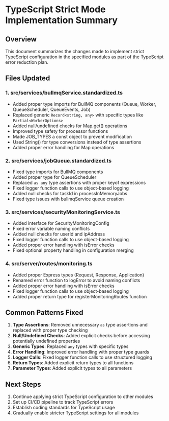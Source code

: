 # TypeScript Strict Mode Implementation Summary

## Overview
This document summarizes the changes made to implement strict TypeScript configuration in the specified modules as part of the TypeScript error reduction plan.

## Files Updated

### 1. src/services/bullmqService.standardized.ts
- Added proper type imports for BullMQ components (Queue, Worker, QueueScheduler, QueueEvents, Job)
- Replaced generic `Record<string, any>` with specific types like `Partial<WorkerOptions>`
- Added null/undefined checks for Map.get() operations
- Improved type safety for processor functions
- Made JOB_TYPES a const object to prevent modification
- Used String() for type conversions instead of type assertions
- Added proper error handling for Map operations

### 2. src/services/jobQueue.standardized.ts
- Fixed type imports for BullMQ components
- Added proper type for QueueScheduler
- Replaced `as any` type assertions with proper keyof expressions
- Fixed logger function calls to use object-based logging
- Added null checks for taskId in processInMemoryJobs
- Fixed type issues with bullmqService queue creation

### 3. src/services/securityMonitoringService.ts
- Added interface for SecurityMonitoringConfig
- Fixed error variable naming conflicts
- Added null checks for userId and ipAddress
- Fixed logger function calls to use object-based logging
- Added proper error handling with isError checks
- Fixed optional property handling in configuration merging

### 4. src/server/routes/monitoring.ts
- Added proper Express types (Request, Response, Application)
- Renamed error function to logError to avoid naming conflicts
- Added proper error handling with isError checks
- Fixed logger function calls to use object-based logging
- Added proper return type for registerMonitoringRoutes function

## Common Patterns Fixed

1. **Type Assertions**: Removed unnecessary `as` type assertions and replaced with proper type checking
2. **Null/Undefined Checks**: Added explicit checks before accessing potentially undefined properties
3. **Generic Types**: Replaced `any` types with specific types
4. **Error Handling**: Improved error handling with proper type guards
5. **Logger Calls**: Fixed logger function calls to use structured logging
6. **Return Types**: Added explicit return types to all functions
7. **Parameter Types**: Added explicit types to all parameters

## Next Steps

1. Continue applying strict TypeScript configuration to other modules
2. Set up CI/CD pipeline to track TypeScript errors
3. Establish coding standards for TypeScript usage
4. Gradually enable stricter TypeScript settings for all modules